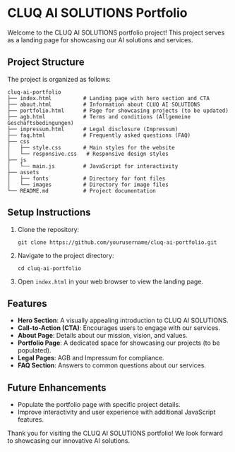 # CLUQ AI SOLUTIONS Portfolio

Welcome to the CLUQ AI SOLUTIONS portfolio project! This project serves as a landing page for showcasing our AI solutions and services.

## Project Structure

The project is organized as follows:

```
cluq-ai-portfolio
├── index.html          # Landing page with hero section and CTA
├── about.html          # Information about CLUQ AI SOLUTIONS
├── portfolio.html      # Page for showcasing projects (to be updated)
├── agb.html            # Terms and conditions (Allgemeine Geschäftsbedingungen)
├── impressum.html      # Legal disclosure (Impressum)
├── faq.html            # Frequently asked questions (FAQ)
├── css
│   ├── style.css       # Main styles for the website
│   └── responsive.css   # Responsive design styles
├── js
│   └── main.js         # JavaScript for interactivity
├── assets
│   ├── fonts           # Directory for font files
│   └── images          # Directory for image files
└── README.md           # Project documentation
```

## Setup Instructions

1. Clone the repository:
   ```
   git clone https://github.com/yourusername/cluq-ai-portfolio.git
   ```

2. Navigate to the project directory:
   ```
   cd cluq-ai-portfolio
   ```

3. Open `index.html` in your web browser to view the landing page.

## Features

- **Hero Section**: A visually appealing introduction to CLUQ AI SOLUTIONS.
- **Call-to-Action (CTA)**: Encourages users to engage with our services.
- **About Page**: Details about our mission, vision, and values.
- **Portfolio Page**: A dedicated space for showcasing our projects (to be populated).
- **Legal Pages**: AGB and Impressum for compliance.
- **FAQ Section**: Answers to common questions about our services.

## Future Enhancements

- Populate the portfolio page with specific project details.
- Improve interactivity and user experience with additional JavaScript features.

Thank you for visiting the CLUQ AI SOLUTIONS portfolio! We look forward to showcasing our innovative AI solutions.
